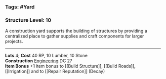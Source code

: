 ### Tags: #Yard 
### Structure Level: 10

A construction yard supports the building of structures by providing a centralized place to gather supplies and craft components for larger projects.

---

**Lots** 4; **Cost** 40 RP, 10 Lumber, 10 Stone  
**Construction** [Engineering](https://2e.aonprd.com/Skills.aspx?ID=22) DC 27  
**Item Bonus** +1 item bonus to [[Build Structure]], [[Build Roads]], [[Irrigation]] and to [[Repair Reputation]] (Decay)